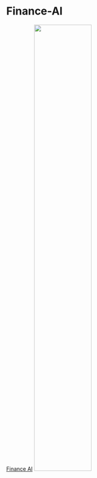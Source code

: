 # Finance-AI
[Finance AI](https://sefer-raziel.tistory.com/124)
<img src="https://user-images.githubusercontent.com/82854823/133123884-2121504c-3973-4606-973c-84994241ed39.jpeg" width="55%" height="55%">
